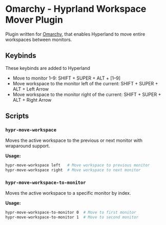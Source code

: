 # Omarchy - Hyprland Workspace Mover Plugin

Plugin written for [Omarchy](https://omarchy.org/), that enables Hyperland to move entire workspaces between monitors.

## Keybinds

These keybinds are added to Hyperland

- Move to monitor 1–9: SHIFT + SUPER + ALT + [1–9]
- Move workspace to the monitor left of the current: SHIFT + SUPER + ALT + Left Arrow
- Move workspace to the monitor right of the current: SHIFT + SUPER + ALT + Right Arrow

## Scripts

### `hypr-move-workspace`

Moves the active workspace to the previous or next monitor with wraparound support.

**Usage:**

```bash
hypr-move-workspace left   # Move workspace to previous monitor
hypr-move-workspace right  # Move workspace to next monitor
```

### `hypr-move-workspace-to-monitor`

Moves the active workspace to a specific monitor by index.

**Usage:**

```bash
hypr-move-workspace-to-monitor 0  # Move to first monitor
hypr-move-workspace-to-monitor 1  # Move to second monitor
```
